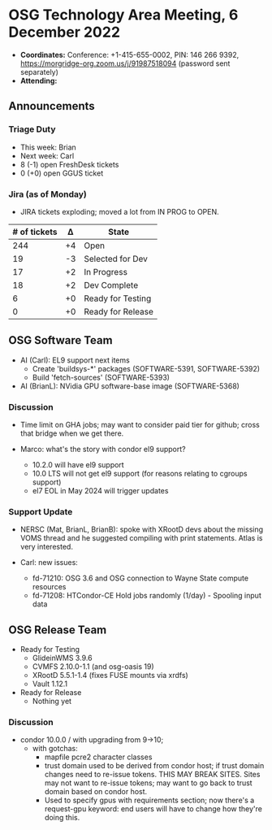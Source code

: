 # OSG Technology Area Meeting, 6 December 2022

-   **Coordinates:** Conference: +1-415-655-0002, PIN: 146 266 9392,
    <https://morgridge-org.zoom.us/j/91987518094> (password sent separately)
-   **Attending:**

## Announcements

### Triage Duty

-   This week: Brian
-   Next week: Carl
-   8 (-1) open FreshDesk tickets
-   0 (+0) open GGUS ticket

### Jira (as of Monday)

-   JIRA tickets exploding; moved a lot from IN PROG to OPEN.

| # of tickets | &Delta; | State             |
|--------------|---------|-------------------|
| 244          | +4      | Open              |
| 19           | -3      | Selected for Dev  |
| 17           | +2      | In Progress       |
| 18           | +2      | Dev Complete      |
| 6            | +0      | Ready for Testing |
| 0            | +0      | Ready for Release |

## OSG Software Team

-   AI (Carl): EL9 support next items
    -   Create 'buildsys-*' packages (SOFTWARE-5391, SOFTWARE-5392)
    -   Build 'fetch-sources' (SOFTWARE-5393)
-   AI (BrianL): NVidia GPU software-base image (SOFTWARE-5368)

### Discussion

-   Time limit on GHA jobs; may want to consider paid tier for github;
    cross that bridge when we get there.

-   Marco: what's the story with condor el9 support?
    -  10.2.0 will have el9 support
    -  10.0 LTS will not get el9 support (for reasons relating to cgroups support)
    -  el7 EOL in May 2024 will trigger updates

### Support Update

-   NERSC (Mat, BrianL, BrianB): spoke with XRootD devs about the missing VOMS thread and he suggested compiling with
    print statements.
    Atlas is very interested.

-   Carl: new issues:
    -  fd-71210: OSG 3.6 and OSG connection to Wayne State compute resources
    -  fd-71208: HTCondor-CE Hold jobs randomly (1/day) - Spooling input data

## OSG Release Team

-   Ready for Testing
    -   GlideinWMS 3.9.6
    -   CVMFS 2.10.0-1.1 (and osg-oasis 19)
    -   XRootD 5.5.1-1.4 (fixes FUSE mounts via xrdfs)
    -   Vault 1.12.1
-   Ready for Release
    -   Nothing yet

### Discussion

-   condor 10.0.0 / with upgrading from 9->10;
    -   with gotchas:
        -  mapfile pcre2 character classes
        -  trust domain used to be derived from condor host;
           if trust domain changes need to re-issue tokens.
           THIS MAY BREAK SITES.
           Sites may not want to re-issue tokens;
           may want to go back to trust domain based on condor host.
        -  Used to specify gpus with requirements section;
           now there's a request-gpu keyword:
          end  users will have to change how they're doing this.

